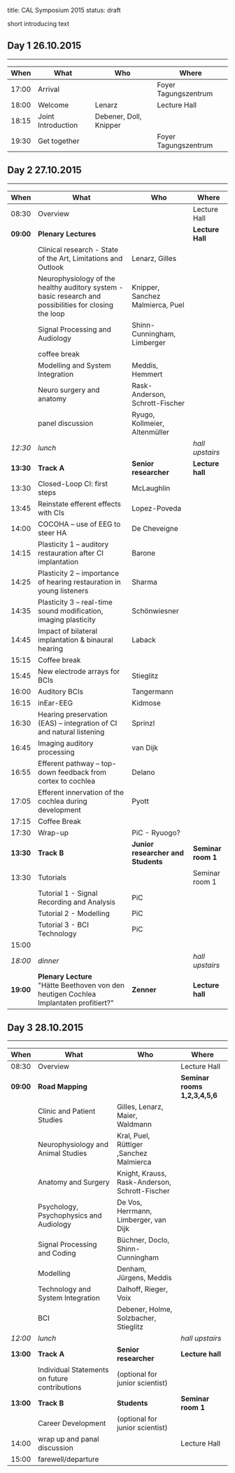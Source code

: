 title: CAL Symposium 2015
status: draft

short introducing text

## Day 1 26.10.2015
------------------

| When  |  What             | Who                   | Where              |
|------ |------             |-----                  |-------             |
| 17:00 | Arrival           |                       |Foyer Tagungszentrum|
| 18:00 | Welcome           | Lenarz                |Lecture Hall        |
| 18:15 | Joint Introduction| Debener, Doll, Knipper|                    |
| 19:30 | Get together      |                       |Foyer Tagungszentrum|


## Day 2 27.10.2015
------------------

| When | What | Who | Where |
|------ |------             |-----                  |-------             |
| 08:30 | Overview          |  |Lecture Hall |
| **09:00** | **Plenary Lectures**|  |**Lecture Hall** |
|       | Clinical research - State of the Art, Limitations and Outlook |Lenarz, Gilles |  |
|       | Neurophysiology of the healthy auditory system - basic research and possibilities for closing the loop | Knipper, Sanchez Malmierca, Puel |  |
|       | Signal Processing and Audiology | Shinn-Cunningham, Limberger|
|       | coffee break |  |  |
|       | Modelling and System Integration | Meddis, Hemmert | |
|       | Neuro surgery and anatomy | Rask-Anderson, Schrott-Fischer | |
|       | panel discussion | Ryugo, Kollmeier, Altenmüller |  |
|*12:30*| *lunch* | | *hall upstairs* |
| **13:30** |**Track A**| **Senior researcher**| **Lecture hall**|
| 13:30 | Closed-Loop CI: first steps | McLaughlin |  |
| 13:45 | Reinstate efferent effects with CIs | Lopez-Poveda |  |
| 14:00 | COCOHA – use of EEG to steer HA | De Cheveigne |  |
| 14:15 | Plasticity 1 – auditory restauration after CI implantation | Barone |  |
| 14:25 | Plasticity 2 – importance of hearing restauration in young listeners | Sharma |  |
| 14:35 | Plasticity 3 – real-time sound modification, imaging plasticity | Schönwiesner |  |
| 14:45 | Impact of bilateral implantation & binaural hearing | Laback |  |
| 15:15 | Coffee break |  |  |
| 15:45 | New electrode arrays for BCIs | Stieglitz |  |
| 16:00 | Auditory BCIs | Tangermann |  |
| 16:15 | inEar-EEG | Kidmose |  |
| 16:30 | Hearing preservation (EAS) – integration of CI and natural listening | Sprinzl |  |
| 16:45 | Imaging auditory processing | van Dijk |  |
| 16:55 | Efferent pathway – top-down feedback from cortex to cochlea | Delano |  |
| 17:05 | Efferent innervation of the cochlea during development | Pyott |  |
| 17:15 | Coffee Break |  |  |
| 17:30 | Wrap-up | PiC - Ryuogo? |  |
| **13:30** |**Track B** | **Junior researcher and Students** | **Seminar room 1** |
| 13:30 | Tutorials                                 |     | Seminar room 1  |
|       | Tutorial 1 - Signal Recording and Analysis| PiC |   |
|       | Tutorial 2 - Modelling                    | PiC |   |
|       | Tutorial 3 - BCI Technology               | PiC |   |
| 15:00 |  |  |  |
| *18:00* | *dinner* |  | *hall upstairs* |
| **19:00** | **Plenary Lecture** </br> "Hätte Beethoven von den heutigen Cochlea Implantaten profitiert?" | **Zenner** | **Lecture hall**|

## Day 3 28.10.2015
------------------

| When | What | Who | Where |
|------ |------             |-----                  |-------             |
| 08:30 | Overview          |  |Lecture Hall |
| **09:00** | **Road Mapping**|  |**Seminar rooms 1,2,3,4,5,6** |
|  | Clinic and Patient Studies | Gilles, Lenarz, Maier, Waldmann  |  |
|  | Neurophysiology and Animal Studies | Kral, Puel, Rüttiger ,Sanchez Malmierca |  |
|  | Anatomy and Surgery | Knight, Krauss, Rask-Anderson, Schrott-Fischer |  |
|  | Psychology, Psychophysics and Audiology | De Vos, Herrmann, Limberger, van Dijk |  |
|  | Signal Processing and Coding | Büchner, Doclo, Shinn-Cunningham |  |
|  | Modelling | Denham, Jürgens, Meddis |  |
|  | Technology and System Integration | Dalhoff, Rieger, Voix |  |
|  | BCI | Debener, Holme, Solzbacher, Stieglitz |  |
|*12:00*| *lunch* | | *hall upstairs* |
| **13:00** |**Track A**| **Senior researcher**| **Lecture hall**|
|           | Individual Statements on future contributions | (optional for junior scientist) |  |
| **13:00** |**Track B** | **Students** | **Seminar room 1** |
|           | Career Development | (optional for junior scientist) |  |
| 14:00 | wrap up and panal discussion |  | Lecture Hall |
| 15:00 | farewell/departure |  |  |
